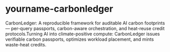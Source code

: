 # yourname-carbonledger
CarbonLedger: A reproducible framework for auditable AI carbon footprints — per-query passports, carbon-aware orchestration, and heat-reuse credit protocols.Turning AI into climate-positive compute: CarbonLedger issues verifiable carbon passports, optimizes workload placement, and mints waste-heat credits.
